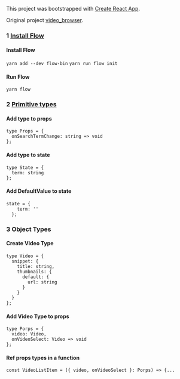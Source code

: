 This project was bootstrapped with [Create React App](https://github.com/facebookincubator/create-react-app).

Original project [video_browser](https://github.com/StephenGrider/ReduxCasts/tree/master/video_browser).

### 1 [Install Flow](https://github.com/luciotbc/react-cwb4-flow-examples/pull/1)
#### Install Flow
`yarn add --dev flow-bin`
`yarn run flow init`
#### Run Flow
`yarn flow`

### 2 [Primitive types](https://github.com/luciotbc/react-cwb4-flow-examples/pull/2)
#### Add type to props
```
type Props = {
  onSearchTermChange: string => void
};
```
#### Add type to state
```
type State = {
  term: string
};
```
#### Add DefaultValue to state
```
state = {
    term: ''
  };
```

### 3 Object Types
#### Create Video Type
```
type Video = {
  snippet: {
    title: string,
    thumbnails: {
      default: {
        url: string
      }
    }
  }
};
```
#### Add Video Type to props
```
type Porps = {
  video: Video,
  onVideoSelect: Video => void
};
```
#### Ref props types in a function
`const VideoListItem = ({ video, onVideoSelect }: Porps) => {...`

